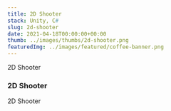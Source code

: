 ```yaml
---
title: 2D Shooter
stack: Unity, C#
slug: 2d-shooter
date: 2021-04-18T00:00:00+00:00
thumb: ../images/thumbs/2d-shooter.png
featuredImg: ../images/featured/coffee-banner.png
---
```


2D Shooter

### 2D Shooter

2D Shooter
